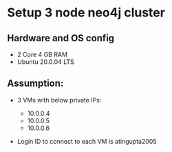 # Setup 3 node neo4j cluster

## Hardware and OS config
- 2 Core 4 GB RAM
- Ubuntu 20.0.04 LTS

## Assumption:
 - 3 VMs with below private IPs:
   - 10.0.0.4
   - 10.0.0.5
   - 10.0.0.6
  
 - Login ID to connect to each VM is atingupta2005
 